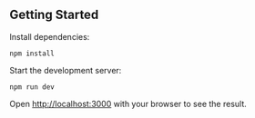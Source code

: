 ## Getting Started


Install dependencies:


`npm install`

Start the development server:

`npm run dev`

Open [http://localhost:3000](http://localhost:3000) with your browser to see the result.

